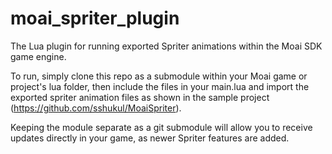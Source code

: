 # moai_spriter_plugin

The Lua plugin for running exported Spriter animations within the Moai SDK game engine.

To run, simply clone this repo as a submodule within your Moai game or project's lua folder,
then include the files in your main.lua and import the exported spriter animation files as shown in the 
sample project (https://github.com/sshukul/MoaiSpriter).

Keeping the module separate as a git submodule will allow you to receive updates directly in your game, 
as newer Spriter features are added.